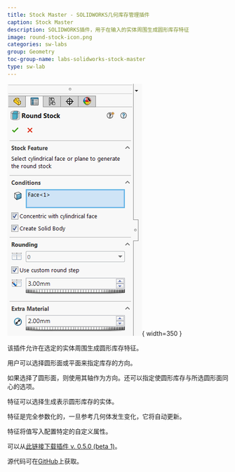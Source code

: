 ```yaml
---
title: Stock Master - SOLIDWORKS几何库存管理插件
caption: Stock Master
description: SOLIDWORKS插件，用于在输入的实体周围生成圆形库存特征
image: round-stock-icon.png
categories: sw-labs
group: Geometry
toc-group-name: labs-solidworks-stock-master
type: sw-lab
---
```

![圆形库存特征的属性页面](round-stock-feature-property-page.png){ width=350 }

该插件允许在选定的实体周围生成圆形库存特征。

用户可以选择圆形面或平面来指定库存的方向。

如果选择了圆形面，则使用其轴作为方向。还可以指定使圆形库存与所选圆形面同心的选项。

特征可以选择生成表示圆形库存的实体。

特征是完全参数化的，一旦参考几何体发生变化，它将自动更新。

特征将值写入配置特定的自定义属性。

可以从[此链接下载插件 v. 0.5.0 (beta 1)](https://github.com/codestackdev/stock-fit-geometry/releases/tag/beta1)。

源代码可在[GitHub](https://github.com/codestackdev/stock-fit-geometry)上获取。